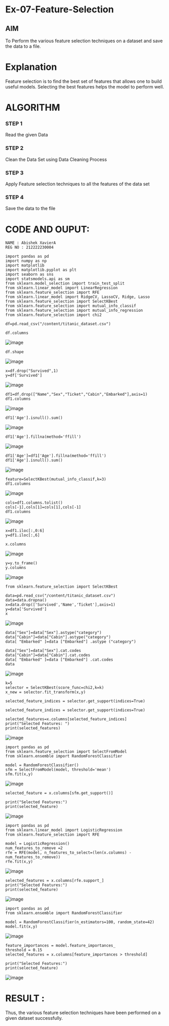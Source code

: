 # Ex-07-Feature-Selection
## AIM
To Perform the various feature selection techniques on a dataset and save the data to a file. 

# Explanation
Feature selection is to find the best set of features that allows one to build useful models.
Selecting the best features helps the model to perform well. 

# ALGORITHM
### STEP 1
Read the given Data
### STEP 2
Clean the Data Set using Data Cleaning Process
### STEP 3
Apply Feature selection techniques to all the features of the data set
### STEP 4
Save the data to the file

# CODE AND OUPUT:
```
NAME : Abishek XavierA
REG NO : 212222230004
```


```
import pandas as pd
import numpy as np
import matplotlib
import matplotlib.pyplot as plt
import seaborn as sns
import statsmodels.api as sm
from sklearn.model_selection import train_test_split
from sklearn.linear_model import LinearRegression
from sklearn.feature_selection import RFE
from sklearn.linear_model import RidgeCV, LassoCV, Ridge, Lasso
from sklearn.feature_selection import SelectKBest
from sklearn.feature_selection import mutual_info_classif
from sklearn.feature_selection import mutual_info_regression
from sklearn.feature_selection import chi2

df=pd.read_csv("/content/titanic_dataset.csv")

df.columns
```
![image](https://github.com/JoyceBeulah/ODD2023-Datascience-Ex-07/assets/118343698/f12b92dd-2b99-4112-b503-f6621e188376)
```
df.shape
```
![image](https://github.com/JoyceBeulah/ODD2023-Datascience-Ex-07/assets/118343698/8bff8a64-a204-406d-b94c-d79a2d9d11f0)
```
x=df.drop("Survived",1)
y=df['Survived']
```
![image](https://github.com/JoyceBeulah/ODD2023-Datascience-Ex-07/assets/118343698/3d3995cb-3574-48e1-98fd-abb65decf8c4)

```
df1=df.drop(["Name","Sex","Ticket","Cabin","Embarked"],axis=1)
df1.columns
```
![image](https://github.com/JoyceBeulah/ODD2023-Datascience-Ex-07/assets/118343698/777a3891-8d67-4730-b88f-a1b302559dc5)

```
df1['Age'].isnull().sum()
```
![image](https://github.com/JoyceBeulah/ODD2023-Datascience-Ex-07/assets/118343698/941c441a-571b-4f50-a2ca-609aca3035df)

```
df1['Age'].fillna(method='ffill')
```
![image](https://github.com/JoyceBeulah/ODD2023-Datascience-Ex-07/assets/118343698/a57b5018-113f-4b6d-ad67-a8cf4036b400)

```
df1['Age']=df1['Age'].fillna(method='ffill')
df1['Age'].isnull().sum()
```
![image](https://github.com/JoyceBeulah/ODD2023-Datascience-Ex-07/assets/118343698/0384839c-ffd0-455f-8c0d-366a5877592e)

```
feature=SelectKBest(mutual_info_classif,k=3)
df1.columns
```
![image](https://github.com/JoyceBeulah/ODD2023-Datascience-Ex-07/assets/118343698/8d83bcfe-7ef0-4977-a254-8ef27aad0faf)

```
cols=df1.columns.tolist()
cols[-1],cols[1]=cols[1],cols[-1]
df1.columns
```
![image](https://github.com/JoyceBeulah/ODD2023-Datascience-Ex-07/assets/118343698/8b7b083c-a7f1-48f0-ae16-882b0b463814)

```
x=df1.iloc[:,0:6]
y=df1.iloc[:,6]

x.columns
```
![image](https://github.com/JoyceBeulah/ODD2023-Datascience-Ex-07/assets/118343698/13d45295-4f3b-4186-8dad-40f25412f2f6)

```
y=y.to_frame()
y.columns
```
![image](https://github.com/JoyceBeulah/ODD2023-Datascience-Ex-07/assets/118343698/dda29eb8-f135-483c-acc2-2551e996326c)

```
from sklearn.feature_selection import SelectKBest

data=pd.read_csv("/content/titanic_dataset.csv")
data=data.dropna()
x=data.drop(['Survived','Name','Ticket'],axis=1)
y=data['Survived']
x
```
![image](https://github.com/JoyceBeulah/ODD2023-Datascience-Ex-07/assets/118343698/5104376f-476a-4307-92a1-a17b3ad8a502)

```
data["Sex"]=data["Sex"].astype("category")
data["Cabin"]=data["Cabin"].astype("category")
data[ "Embarked" ]=data ["Embarked"] .astype ("category")

data["Sex"]=data["Sex"].cat.codes
data["Cabin"]=data["Cabin"].cat.codes
data[ "Embarked" ]=data ["Embarked"] .cat.codes
data
```
![image](https://github.com/JoyceBeulah/ODD2023-Datascience-Ex-07/assets/118343698/7c4b2301-0b65-4474-a5a7-3d52cc0b82c6)

```
k=5
selector = SelectKBest(score_func=chi2,k=k)
x_new = selector.fit_transform(x,y)

selected_feature_indices = selector.get_support(indices=True)

selected_feature_indices = selector.get_support(indices=True)

selected_features=x.columns[selected_feature_indices]
print("Selected Features: ")
print(selected_features)
```
![image](https://github.com/JoyceBeulah/ODD2023-Datascience-Ex-07/assets/118343698/ed5377b2-0d14-4e6b-a9d7-6f4f158ba179)

```
import pandas as pd
from sklearn.feature_selection import SelectFromModel
from sklearn.ensemble import RandomForestClassifier

model = RandomForestClassifier()
sfm = SelectFromModel(model, threshold='mean')
sfm.fit(x,y)
```
![image](https://github.com/JoyceBeulah/ODD2023-Datascience-Ex-07/assets/118343698/e09fe730-1ead-4544-8b5e-55eeb1389fb0)

```
selected_feature = x.columns[sfm.get_support()]

print("Selected Features:")
print(selected_feature)
```
![image](https://github.com/JoyceBeulah/ODD2023-Datascience-Ex-07/assets/118343698/68a7feb8-53e3-4e98-9173-7e091cee5233)

```
import pandas as pd
from sklearn.linear_model import LogisticRegression
from sklearn.feature_selection import RFE

model = LogisticRegression()
num_features_to_remove =2
rfe = RFE(model, n_features_to_select=(len(x.columns) - num_features_to_remove))
rfe.fit(x,y)
```
![image](https://github.com/JoyceBeulah/ODD2023-Datascience-Ex-07/assets/118343698/510b30f9-2b30-4893-ac51-5e24a054d5fd)

```
selected_features = x.columns[rfe.support_]
print("Selected Features:")
print(selected_feature)
```
![image](https://github.com/JoyceBeulah/ODD2023-Datascience-Ex-07/assets/118343698/65ba56f6-29ee-4a05-bdbf-8107b905fb09)

```
import pandas as pd
from sklearn.ensemble import RandomForestClassifier

model = RandomForestClassifier(n_estimators=100, random_state=42)
model.fit(x,y)
```
![image](https://github.com/JoyceBeulah/ODD2023-Datascience-Ex-07/assets/118343698/40660088-e662-4b1b-9080-1c0aaadcfb27)

```
feature_importances = model.feature_importances_
threshold = 0.15
selected_features = x.columns[feature_importances > threshold]

print("Selected Features:")
print(selected_feature)
```
![image](https://github.com/JoyceBeulah/ODD2023-Datascience-Ex-07/assets/118343698/fbc287cf-44b1-404c-96b2-eb3b162649a5)


# RESULT :
Thus, the various feature selection techniques have been performed on a given dataset successfully.
